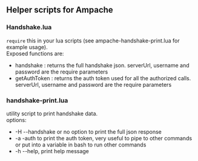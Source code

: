 ## Helper scripts for Ampache

### Handshake.lua
`require` this in your lua scripts (see ampache-handshake-print.lua for example usage).<br>
Exposed functions are:<br>
- handshake : returns the full handshake json. serverUrl, username and password are the require parameters
- getAuthToken : returns the auth token used for all the authorized calls. serverUrl, username and password are the require parameters

### handshake-print.lua 
utility script to print handshake data.<br>
options: <br>
- -H --handshake or no option to print the full json response
- -a -auth to print the auth token, very useful to pipe to other commands or put into a variable in bash to run other commands
- -h --help, print help message

